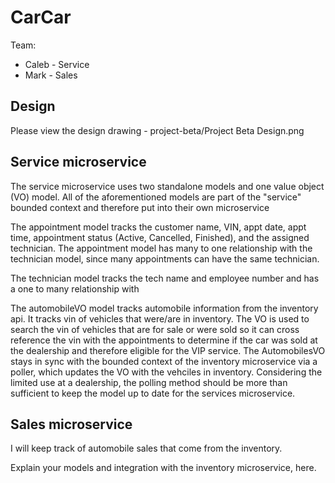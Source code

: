 # CarCar

Team:

* Caleb - Service
* Mark - Sales

## Design

Please view the design drawing - project-beta/Project Beta Design.png

## Service microservice

The service microservice uses two standalone models and one value object (VO) model. All of the aforementioned models are part of the "service" bounded context and therefore put into their own microservice

The appointment model tracks the customer name, VIN, appt date, appt time, appointment status (Active, Cancelled, Finished), and the assigned technician. The appointment model has many to one relationship with the technician model, since many appointments can have the same technician.

The technician model tracks the tech name and employee number and has a one to many relationship with 

The automobileVO model tracks automobile information from the inventory api. It tracks vin of vehicles that were/are in inventory. The VO is used to search the vin of vehicles that are for sale or were sold so it can cross reference the vin with the appointments to determine if the car was sold at the dealership and therefore eligible for the VIP service. The AutomobilesVO stays in sync with the bounded context of the inventory microservice via a poller, which updates the VO with the vehciles in inventory. Considering the limited use at a dealership, the polling method should be more than sufficient to keep the model up to date for the services microservice.


## Sales microservice

I will keep track of automobile sales that come from the inventory.

Explain your models and integration with the inventory
microservice, here.
